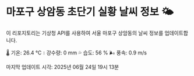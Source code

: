
# 마포구 상암동 초단기 실황 날씨 정보 🌤️

이 리포지토리는 기상청 API를 사용하여 서울 마포구 상암동의 날씨 정보를 업데이트합니다. 

🌡️ 기온: 26.4 ℃
💧 강수량: 0 mm
💦 습도: 56 %
🌬️ 풍속: 0.9 m/s

마지막 업데이트 시각: 2025년 06월 24일 19시 13분    

